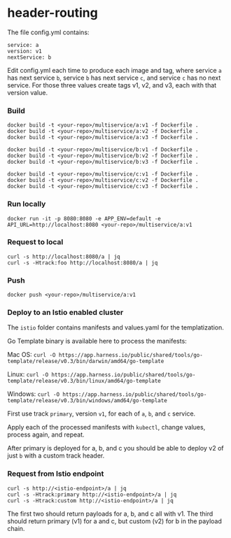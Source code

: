 # header-routing


The file config.yml contains:
```
service: a
version: v1
nextService: b
```

Edit config.yml each time to produce each image and tag, where service `a` has next service `b`, service `b` has next service `c`, and service `c` has no next service. For those three values create tags v1, v2, and v3, each with that version value.

### Build
```
docker build -t <your-repo>/multiservice/a:v1 -f Dockerfile .
docker build -t <your-repo>/multiservice/a:v2 -f Dockerfile .
docker build -t <your-repo>/multiservice/a:v3 -f Dockerfile .

docker build -t <your-repo>/multiservice/b:v1 -f Dockerfile .
docker build -t <your-repo>/multiservice/b:v2 -f Dockerfile .
docker build -t <your-repo>/multiservice/b:v3 -f Dockerfile .

docker build -t <your-repo>/multiservice/c:v1 -f Dockerfile .
docker build -t <your-repo>/multiservice/c:v2 -f Dockerfile .
docker build -t <your-repo>/multiservice/c:v3 -f Dockerfile .
```

### Run locally 
```
docker run -it -p 8080:8080 -e APP_ENV=default -e API_URL=http://localhost:8080 <your-repo>/multiservice/a:v1
```

### Request to local
```
curl -s http://localhost:8080/a | jq
curl -s -Htrack:foo http://localhost:8080/a | jq
```

### Push
```
docker push <your-repo>/multiservice/a:v1
```

### Deploy to an Istio enabled cluster
The `istio` folder contains manifests and values.yaml for the templatization.

Go Template binary is available here to process the manifests:

Mac OS: `curl -O https://app.harness.io/public/shared/tools/go-template/release/v0.3/bin/darwin/amd64/go-template`

Linux: `curl -O https://app.harness.io/public/shared/tools/go-template/release/v0.3/bin/linux/amd64/go-template`

Windows: `curl -O https://app.harness.io/public/shared/tools/go-template/release/v0.3/bin/windows/amd64/go-template`

First use track `primary`, version `v1`, for each of `a`, `b`, and `c` service.

Apply each of the processed manifests with `kubectl`, change values, process again, and repeat.

After primary is deployed for a, b, and c you should be able to deploy v2 of just `b` with a custom track header.

### Request from Istio endpoint

```
curl -s http://<istio-endpoint>/a | jq
curl -s -Htrack:primary http://<istio-endpoint>/a | jq
curl -s -Htrack:custom http://<istio-endpoint>/a | jq
```

The first two should return payloads for a, b, and c all with v1.
The third should return primary (v1) for a and c, but custom (v2) for b in the payload chain.
